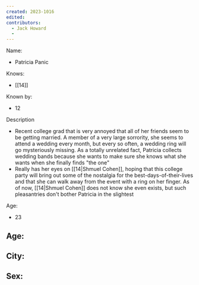 ```yaml
---
created: 2023-1016
edited:
contributors:
  - Jack Howard
  - 
---
```


Name:
- Patricia Panic

Knows:
- [[14]]

Known by:
- 12

Description
- Recent college grad that is very annoyed that all of her friends seem to be getting married. A member of a very large sorrority, she seems to attend a wedding every month, but every so often, a wedding ring will go mysteriously missing. As a totally unrelated fact, Patricia collects wedding bands because she wants to make sure she knows what she wants when she finally finds "the one"
- Really has her eyes on [[14|Shmuel Cohen]], hoping that this college party will bring out some of the nostalgia for the best-days-of-their-lives and that she can walk away from the event with a ring on her finger. As of now, [[14|Shmuel Cohen]] does not know she even exists, but such pleasantries don't bother Patricia in the slightest

Age:
- 23

Age:
- 
City:
- 
Sex:
- 
